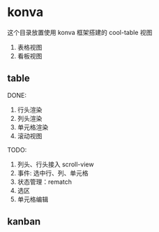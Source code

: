 # konva

这个目录放置使用 konva 框架搭建的 cool-table 视图

1. 表格视图
2. 看板视图

## table

DONE:

1. 行头渲染
2. 列头渲染
3. 单元格渲染
4. 滚动视图  

TODO:  

1. 列头、行头接入 scroll-view
2. 事件: 选中行、列、单元格
3. 状态管理：rematch
4. 选区
5. 单元格编辑

## kanban

